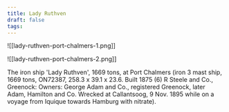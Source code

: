 ```yaml
---
title: Lady Ruthven
draft: false
tags:
---
```

![[lady-ruthven-port-chalmers-1.png]]

![[lady-ruthven-port-chalmers-2.png]]

The iron ship 'Lady Ruthven', 1669 tons, at Port Chalmers (iron 3 mast ship, 1669 tons, ON72387, 258.3 x 39.1 x 23.6. Built 1875 (6) R Steele and Co., Greenock: Owners: George Adam and Co., registered Greenock, later Adam, Hamilton and Co. Wrecked at Callantsoog, 9 Nov. 1895 while on a voyage from Iquique towards Hamburg with nitrate).